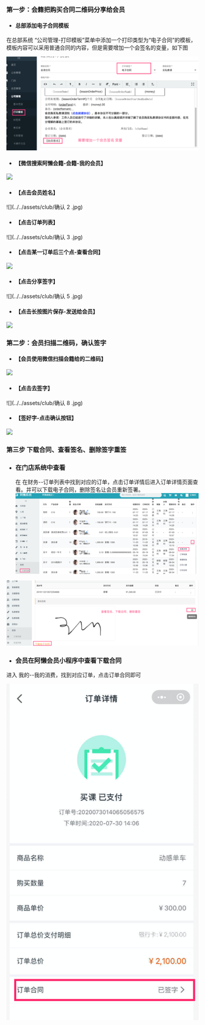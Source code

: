 ### 第一步：会籍把购买合同二维码分享给会员

- #### 总部添加电子合同模板

在总部系统 “公司管理-打印模板”菜单中添加一个打印类型为“电子合同”的模板，模板内容可以采用普通合同的内容，但是需要增加一个会签名的变量，如下图

![](../../assets/club/电子合同模板.png)

- #### 【微信搜索阿懒会籍-会籍-我的会员】

![](../../assets/club/确认1.jpg)

- #### 【点击会员姓名】

![](../../assets/club/确认 2 .jpg)

- #### 【点击订单列表】

![](../../assets/club/确认 3 .jpg)

- #### 【点击某一订单后三个点-查看合同】

![](../../assets/club/确认4.jpg)

- #### 【点击分享签字】

![](../../assets/club/确认 5 .jpg)

- #### 【点击长按图片保存-发送给会员】

![](../../assets/club/确认6.png)

### 第二步：会员扫描二维码，确认签字

- #### 【会员使用微信扫描会籍给的二维码】

![](../../assets/club/确认7.jpg)

- #### 【点击去签字】

![](../../assets/club/确认 8 .jpg)

- #### 【签好字-点击确认按钮】

![](../../assets/club/确认9.jpg)

### 第三步 下载合同、查看签名、删除签字重签

- ### 在门店系统中查看
  在 在财务--订单列表中找到对应的订单，点击订单详情后进入订单详情页面查看。并可以下载电子合同，删除签名让会员重新签署。
  ![](../../assets/club/查看电子合同1.png)

![](../../assets/club/查看电子合同2.png)

- ### 会员在阿懒会员小程序中查看下载合同

进入 我的--我的消费，找到对应订单，点击订单合同即可

![](../../assets/club/会员下载合同.png)
